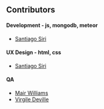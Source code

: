 ## Contributors

#### Development - js, mongodb, meteor

* [Santiago Siri](http://twitter.com/santisiri)

#### UX Design - html, css 

* [Santiago Siri](http://twitter.com/santisiri)

#### QA

* [Mair Williams](https://twitter.com/mairwilliams)
* [Virgile Deville](https://twitter.com/virgiledeville)

